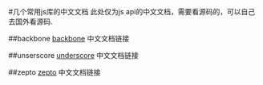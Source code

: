 #几个常用js库的中文文档
此处仅为js api的中文文档，需要看源码的，可以自己去国外看源码.

##backbone
[backbone](http://www.css88.com/doc/backbone/) 中文文档链接

##unserscore
[underscore](http://www.css88.com/doc/underscore/) 中文文档链接

##zepto
[zepto](http://www.css88.com/doc/zeptojs_api/) 中文文档链接

